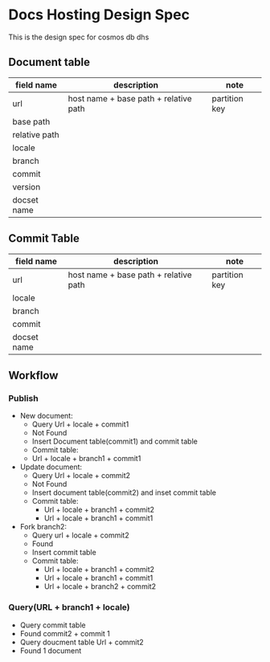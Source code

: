 # Docs Hosting Design Spec

This is the design spec for cosmos db dhs

## Document table

| field name    | description                                      | note                              |
|---------------|--------------------------------------------------|-----------------------------------|
| url           | host name + base path + relative path            | partition key                     |
| base path     |                                                  |                                   |
| relative path |                                                  |                                   |
| locale        |                                                  |                                   |
| branch        |                                                  |                                   |
| commit        |                                                  |                                   |
| version       |                                                  |                                   |
| docset name   |                                                  |                                   |

## Commit Table

| field name  | description                                         | note                              |
|-------------|-----------------------------------------------------|-----------------------------------|
| url         | host name + base path + relative path               | partition key                     |
| locale      |                                                     |                                   |
| branch      |                                                     |                                   |
| commit      |                                                     |                                   |
| docset name |                                                     |                                   |

## Workflow

### Publish
- New document:
  - Query Url + locale + commit1  
  - Not Found  
  - Insert Document table(commit1) and commit table  
  - Commit table:  
  - Url + locale + branch1 + commit1  
- Update document:
  - Query Url + locale + commit2
  - Not Found
  - Insert document table(commit2) and inset commit table
  - Commit table:
    - Url + locale + branch1 + commit2
    - Url + locale + branch1 + commit1
- Fork branch2:
  - Query url + locale + commit2
  - Found
  - Insert commit table
  - Commit table:
     - Url + locale + branch1 + commit2
  	- Url + locale + branch1 + commit1
  	- Url + locale + branch2 + commit2

### Query(URL + branch1 + locale)
- Query commit table
- Found commit2 + commit 1
- Query doucment table Url  + commit2
- Found 1 document
